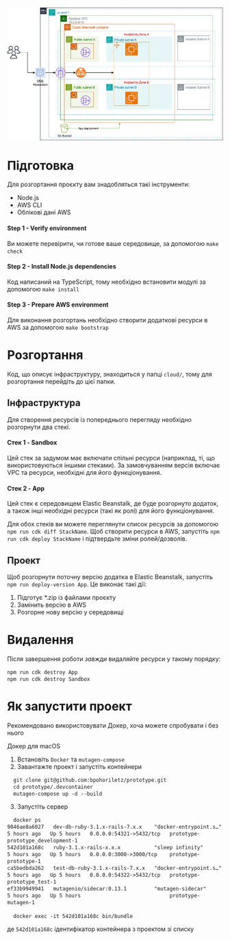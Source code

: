![AWS Cloud](PrototypeAWS.png)

# Підготовка
Для розгортання проєкту вам знадобляться такі інструменти:
* Node.js
* AWS CLI
* Облікові дані AWS

#### Step 1 - Verify environment
Ви можете перевірити, чи готове ваше середовище, за допомогою `make check`

#### Step 2 - Install Node.js dependencies
Код написаний на TypeScript, тому необхідно встановити модулі за допомогою `make install`

#### Step 3 - Prepare AWS environment
Для виконання розгортань необхідно створити додаткові ресурси в AWS за допомогою `make bootstrap`

# Розгортання
Код, що описує інфраструктуру, знаходиться у папці `cloud/`, тому для розгортання перейдіть до цієї папки.

## Інфраструктура
Для створення ресурсів із попереднього перегляду необхідно розгорнути два стекі.

#### Стек  1 - Sandbox
Цей стек за задумом має включати спільні ресурси (наприклад, ті, що використовуються іншими стеками). За замовчуванням версія включає VPC та ресурси, необхідні для його функціонування.

#### Стек  2 - App
Цей стек є середовищем Elastic Beanstalk, де буде розгорнуто додаток, а також інші необхідні ресурси (такі як ролі) для його функціонування.

Для обох стеків ви можете переглянути список ресурсів за допомогою `npm run cdk diff StackName`. Щоб створити ресурси в AWS, запустіть `npm run cdk deploy StackName` і підтвердьте зміни ролей/дозволів.

## Проект
Щоб розгорнути поточну версію додатка в Elastic Beanstalk, запустіть `npm run deploy-version App`. Це виконає такі дії:
1. Підготує *.zip із файлами проєкту
2. Замінить версію в AWS
3. Розгорне нову версію у середовищі

# Видалення
Після завершення роботи *завжди* видаляйте ресурси у такому порядку:
```
npm run cdk destroy App
npm run cdk destroy Sandbox
```

# Як запустити проект

Рекомендовано використовувати Докер, хоча можете спробувати і без нього

Докер для macOS

1. Встановіть `Docker` та `mutagen-compose`
2. Завантажте проект і запустіть контейнери
```shell
  git clone git@github.com:bpohoriletz/prototype.git
  cd prototype/.devcontainer
  mutagen-compose up -d --build
```
3. Запустіть сервер
```shell
  docker ps
9046ae8a6027   dev-db-ruby-3.1.x-rails-7.x.x    "docker-entrypoint.s…" 5 hours ago   Up 5 hours   0.0.0.0:54321->5432/tcp   prototype-prototype_development-1
542d101a168c   ruby-3.1.x-rails-x.x.x           "sleep infinity"       5 hours ago   Up 5 hours   0.0.0.0:3000->3000/tcp    prototype-prototype-1
ca5bedbda262   test-db-ruby-3.1.x-rails-7.x.x   "docker-entrypoint.s…" 5 hours ago   Up 5 hours   0.0.0.0:54322->5432/tcp   prototype-prototype_test-1
ef33b9949941   mutagenio/sidecar:0.13.1         "mutagen-sidecar"      5 hours ago   Up 5 hours                             prototype-mutagen-1

  docker exec -it 542d101a168c bin/bundle
```
де `542d101a168c` ідентифікатор контейнера з проектом зі списку
